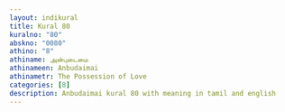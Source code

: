 ```yaml
---
layout: indikural
title: Kural 80
kuralno: "80"
abskno: "0080"
athino: "8"
athiname: அன்புடைமை
athinameen: Anbudaimai
athinametr: The Possession of Love
categories: [8]
description: Anbudaimai kural 80 with meaning in tamil and english 
---
```


